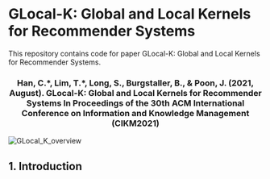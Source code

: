 # GLocal-K: Global and Local Kernels for Recommender Systems

This repository contains code for paper GLocal-K: Global and Local Kernels for Recommender Systems.

### <center>Han, C.\*, Lim, T.\*, Long, S., Burgstaller, B., & Poon, J. (2021, August). GLocal-K: Global and Local Kernels for Recommender Systems In Proceedings of the 30th ACM International Conference on Information and Knowledge Management (CIKM2021)</center> 

![GLocal_K_overview](https://user-images.githubusercontent.com/41948621/131093771-39d86126-6be6-4fc8-bcda-3eab8fd2c181.png)

## 1. Introduction
